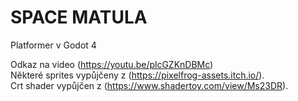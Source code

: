 # SPACE MATULA  

Platformer v Godot 4  

Odkaz na video (https://youtu.be/plcGZKnDBMc)  
Některé sprites vypůjčeny z (https://pixelfrog-assets.itch.io/).  
Crt shader vypůjčen z (https://www.shadertoy.com/view/Ms23DR).  
 
